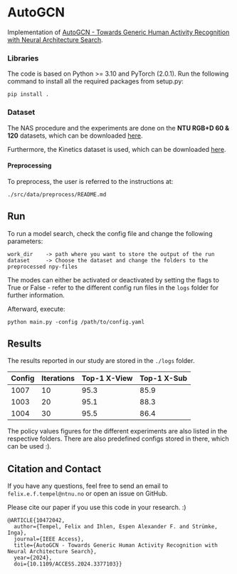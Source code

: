 AutoGCN
==============================

Implementation of [AutoGCN - Towards Generic Human Activity Recognition with Neural Architecture Search](https://ieeexplore.ieee.org/document/10472042).

### Libraries

The code is based on Python >= 3.10 and PyTorch (2.0.1). Run the following command to install all the required packages 
from setup.py:
```
pip install .
```

### Dataset 

The NAS procedure and the experiments are done on the **NTU RGB+D 60 & 120** datasets, which can be downloaded 
[here](http://rose1.ntu.edu.sg/datasets/actionrecognition.asp).

Furthermore, the Kinetics dataset is used, which can be downloaded 
[here](https://drive.google.com/open?id=1SPQ6FmFsjGg3f59uCWfdUWI-5HJM_YhZ).

#### Preprocessing

To preprocess, the user is referred to the instructions at:
```
./src/data/preprocess/README.md
```

## Run

To run a model search, check the config file and change the following parameters:

```
work_dir    -> path where you want to store the output of the run
dataset     -> Choose the dataset and change the folders to the preprocessed npy-files
```

The modes can either be activated or deactivated by setting the flags to True or False - refer to the different 
config run files in the ``logs`` folder for further information.

Afterward, execute:
```
python main.py -config /path/to/config.yaml
```

## Results

The results reported in our study are stored in the `./logs` folder.

| Config | Iterations | Top-1 X-View | Top-1 X-Sub |
|--------|------------|--------------|-------------|
| 1007   | 10         | 95.3         | 85.9        |
| 1003   | 20         | 95.1         | 88.3        |
| 1004   | 30         | 95.5         | 86.4        |

The policy values figures for the different experiments are also listed in the respective folders.
There are also predefined configs stored in there, which can be used :).

## Citation and Contact

If you have any questions, feel free to send an email to `felix.e.f.tempel@ntnu.no` or open an issue on GitHub.

Please cite our paper if you use this code in your research. :)
```
@ARTICLE{10472042,
  author={Tempel, Felix and Ihlen, Espen Alexander F. and Strümke, Inga},
  journal={IEEE Access}, 
  title={AutoGCN - Towards Generic Human Activity Recognition with Neural Architecture Search}, 
  year={2024},
  doi={10.1109/ACCESS.2024.3377103}}
```
